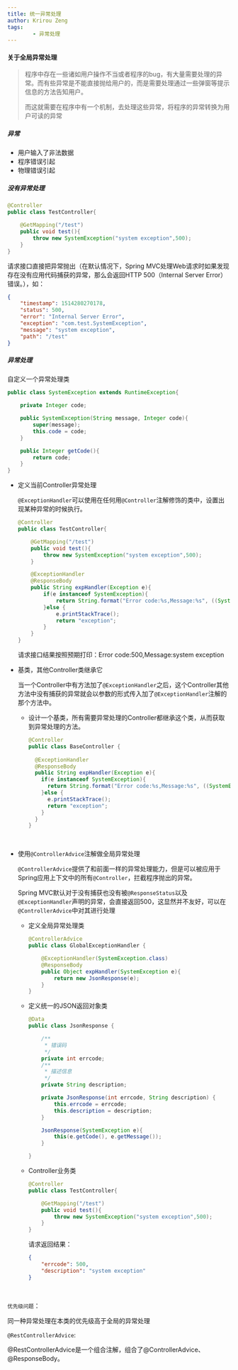 ```yaml
---
title: 统一异常处理
author: Krirou Zeng
tags:
        - 异常处理
---
```


#### 关于全局异常处理

> 程序中存在一些诸如用户操作不当或者程序的bug，有大量需要处理的异常。而有些异常是不能直接抛给用户的，而是需要处理通过一些弹窗等提示信息的方法告知用户。
>
> 而这就需要在程序中有一个机制，去处理这些异常，将程序的异常转换为用户可读的异常

##### 异常

- 用户输入了非法数据
- 程序错误引起
- 物理错误引起

##### 没有异常处理

```java
@Controller
public class TestController{

    @GetMapping("/test")
    public void test(){
        throw new SystemException("system exception",500);
    }
}
```

请求接口直接把异常抛出（在默认情况下，Spring MVC处理Web请求时如果发现存在没有应用代码捕获的异常，那么会返回HTTP 500（Internal Server Error）错误。），如：

```json
{
    "timestamp": 1514280270178,
    "status": 500,
    "error": "Internal Server Error",
    "exception": "com.test.SystemException",
    "message": "system exception",
    "path": "/test"
}
```



##### 异常处理

自定义一个异常处理类

```java
public class SystemException extends RuntimeException{

    private Integer code;

    public SystemException(String message, Integer code){
        super(message);
        this.code = code;
    }

    public Integer getCode(){
        return code;
    }
}
```

- 定义当前Controller异常处理

  `@ExceptionHandler`可以使用在任何用`@Controller`注解修饰的类中，设置出现某种异常的时候执行。

  ```java
  @Controller
  public class TestController{

      @GetMapping("/test")
      public void test(){
          throw new SystemException("system exception",500);
      }

      @ExceptionHandler
      @ResponseBody
      public String expHandler(Exception e){
          if(e instanceof SystemException){
              return String.format("Error code:%s,Message:%s", ((SystemException) e).getCode(), e.getMessage());
          }else {
              e.printStackTrace();
              return "exception";
          }
      }
  }
  ```

  请求接口结果按照预期打印：Error code:500,Message:system exception


- 基类，其他Controller类继承它

  当一个Controller中有方法加了`@ExceptionHandler`之后，这个Controller其他方法中没有捕获的异常就会以参数的形式传入加了`@ExceptionHandler`注解的那个方法中。

  - 设计一个基类，所有需要异常处理的Controller都继承这个类，从而获取到异常处理的方法。

    ```java
    @Controller
    public class BaseController {
      
      @ExceptionHandler
      @ResponseBody
      public String expHandler(Exception e){
        if(e instanceof SystemException){
          return String.format("Error code:%s,Message:%s", ((SystemException) e).getCode(), e.getMessage());
        }else {
          e.printStackTrace();
          return "exception";
        }
      }
    }
    ```

    ​

- 使用`@ControllerAdvice`注解做全局异常处理

  `@ControllerAdvice`提供了和前面一样的异常处理能力，但是可以被应用于Spring应用上下文中的所有`@Controller`，拦截程序抛出的异常。

  Spring MVC默认对于没有捕获也没有被`@ResponseStatus`以及`@ExceptionHandler`声明的异常，会直接返回500，这显然并不友好，可以在`@ControllerAdvice`中对其进行处理

  - 定义全局异常处理类

    ```java
    @ControllerAdvice
    public class GlobalExceptionHandler {

        @ExceptionHandler(SystemException.class)
        @ResponseBody
        public Object expHandler(SystemException e){
            return new JsonResponse(e);
        }
    }
    ```

  - 定义统一的JSON返回对象类

    ```java
    @Data
    public class JsonResponse {

        /**
         * 错误码
         */
        private int errcode;
        /**
         * 描述信息
         */
        private String description;

        private JsonResponse(int errcode, String description) {
            this.errcode = errcode;
            this.description = description;
        }

        JsonResponse(SystemException e){
            this(e.getCode(), e.getMessage());
        }

    }
    ```

  - Controller业务类

    ```java
    @Controller
    public class TestController{

        @GetMapping("/test")
        public void test(){
            throw new SystemException("system exception",500);
        }
    }
    ```

    请求返回结果：

    ```json
    {
        "errcode": 500,
        "description": "system exception"
    }
    ```

    ​



`优先级问题`：

同一种异常处理在本类的优先级高于全局的异常处理

`@RestControllerAdvice`:

@RestControllerAdvice是一个组合注解，组合了@ControllerAdvice、@ResponseBody。
